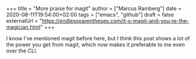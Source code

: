 +++
title = "More praise for magit"
author = ["Marcus Ramberg"]
date = 2020-08-11T19:54:00+02:00
tags = ["emacs", "github"]
draft = false
externalUrl = "https://endlessparentheses.com/it-s-magit-and-you-re-the-magician.html"
+++

I know I've mentioned magit before here, but I think this post shows a lot of the power you get from magit, which now makes it preferable to me even over the CLI.

